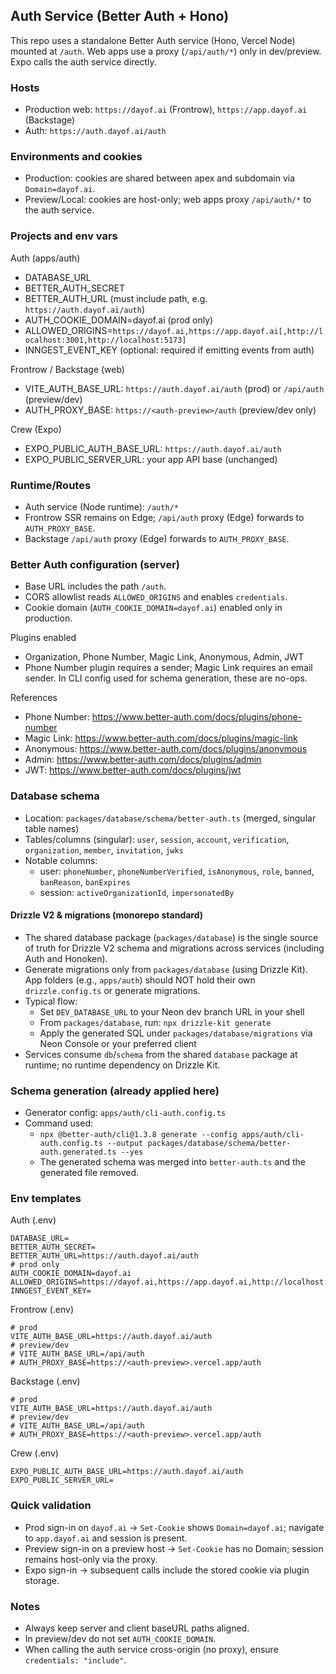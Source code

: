 ## Auth Service (Better Auth + Hono)

This repo uses a standalone Better Auth service (Hono, Vercel Node) mounted at `/auth`. Web apps use a proxy (`/api/auth/*`) only in dev/preview. Expo calls the auth service directly.

### Hosts

- Production web: `https://dayof.ai` (Frontrow), `https://app.dayof.ai` (Backstage)
- Auth: `https://auth.dayof.ai/auth`

### Environments and cookies

- Production: cookies are shared between apex and subdomain via `Domain=dayof.ai`.
- Preview/Local: cookies are host-only; web apps proxy `/api/auth/*` to the auth service.

### Projects and env vars

Auth (apps/auth)

- DATABASE_URL
- BETTER_AUTH_SECRET
- BETTER_AUTH_URL (must include path, e.g. `https://auth.dayof.ai/auth`)
- AUTH_COOKIE_DOMAIN=dayof.ai (prod only)
- ALLOWED_ORIGINS=`https://dayof.ai,https://app.dayof.ai[,http://localhost:3001,http://localhost:5173]`
- INNGEST_EVENT_KEY (optional: required if emitting events from auth)

Frontrow / Backstage (web)

- VITE_AUTH_BASE_URL: `https://auth.dayof.ai/auth` (prod) or `/api/auth` (preview/dev)
- AUTH_PROXY_BASE: `https://<auth-preview>/auth` (preview/dev only)

Crew (Expo)

- EXPO_PUBLIC_AUTH_BASE_URL: `https://auth.dayof.ai/auth`
- EXPO_PUBLIC_SERVER_URL: your app API base (unchanged)

### Runtime/Routes

- Auth service (Node runtime): `/auth/*`
- Frontrow SSR remains on Edge; `/api/auth` proxy (Edge) forwards to `AUTH_PROXY_BASE`.
- Backstage `/api/auth` proxy (Edge) forwards to `AUTH_PROXY_BASE`.

### Better Auth configuration (server)

- Base URL includes the path `/auth`.
- CORS allowlist reads `ALLOWED_ORIGINS` and enables `credentials`.
- Cookie domain (`AUTH_COOKIE_DOMAIN=dayof.ai`) enabled only in production.

Plugins enabled

- Organization, Phone Number, Magic Link, Anonymous, Admin, JWT
- Phone Number plugin requires a sender; Magic Link requires an email sender. In CLI config used for schema generation, these are no-ops.

References

- Phone Number: https://www.better-auth.com/docs/plugins/phone-number
- Magic Link: https://www.better-auth.com/docs/plugins/magic-link
- Anonymous: https://www.better-auth.com/docs/plugins/anonymous
- Admin: https://www.better-auth.com/docs/plugins/admin
- JWT: https://www.better-auth.com/docs/plugins/jwt

### Database schema

- Location: `packages/database/schema/better-auth.ts` (merged, singular table names)
- Tables/columns (singular): `user`, `session`, `account`, `verification`, `organization`, `member`, `invitation`, `jwks`
- Notable columns:
  - user: `phoneNumber`, `phoneNumberVerified`, `isAnonymous`, `role`, `banned`, `banReason`, `banExpires`
  - session: `activeOrganizationId`, `impersonatedBy`

#### Drizzle V2 & migrations (monorepo standard)

- The shared database package (`packages/database`) is the single source of truth for Drizzle V2 schema and migrations across services (including Auth and Honoken).
- Generate migrations only from `packages/database` (using Drizzle Kit). App folders (e.g., `apps/auth`) should NOT hold their own `drizzle.config.ts` or generate migrations.
- Typical flow:
  - Set `DEV_DATABASE_URL` to your Neon dev branch URL in your shell
  - From `packages/database`, run: `npx drizzle-kit generate`
  - Apply the generated SQL under `packages/database/migrations` via Neon Console or your preferred client
- Services consume `db`/`schema` from the shared `database` package at runtime; no runtime dependency on Drizzle Kit.

### Schema generation (already applied here)

- Generator config: `apps/auth/cli-auth.config.ts`
- Command used:
  - `npx @better-auth/cli@1.3.8 generate --config apps/auth/cli-auth.config.ts --output packages/database/schema/better-auth.generated.ts --yes`
  - The generated schema was merged into `better-auth.ts` and the generated file removed.

### Env templates

Auth (.env)

```
DATABASE_URL=
BETTER_AUTH_SECRET=
BETTER_AUTH_URL=https://auth.dayof.ai/auth
# prod only
AUTH_COOKIE_DOMAIN=dayof.ai
ALLOWED_ORIGINS=https://dayof.ai,https://app.dayof.ai,http://localhost:3001,http://localhost:5173
INNGEST_EVENT_KEY=
```

Frontrow (.env)

```
# prod
VITE_AUTH_BASE_URL=https://auth.dayof.ai/auth
# preview/dev
# VITE_AUTH_BASE_URL=/api/auth
# AUTH_PROXY_BASE=https://<auth-preview>.vercel.app/auth
```

Backstage (.env)

```
# prod
VITE_AUTH_BASE_URL=https://auth.dayof.ai/auth
# preview/dev
# VITE_AUTH_BASE_URL=/api/auth
# AUTH_PROXY_BASE=https://<auth-preview>.vercel.app/auth
```

Crew (.env)

```
EXPO_PUBLIC_AUTH_BASE_URL=https://auth.dayof.ai/auth
EXPO_PUBLIC_SERVER_URL=
```

### Quick validation

- Prod sign-in on `dayof.ai` → `Set-Cookie` shows `Domain=dayof.ai`; navigate to `app.dayof.ai` and session is present.
- Preview sign-in on a preview host → `Set-Cookie` has no Domain; session remains host-only via the proxy.
- Expo sign-in → subsequent calls include the stored cookie via plugin storage.

### Notes

- Always keep server and client baseURL paths aligned.
- In preview/dev do not set `AUTH_COOKIE_DOMAIN`.
- When calling the auth service cross-origin (no proxy), ensure `credentials: "include"`.
